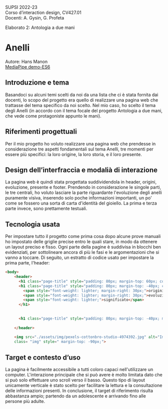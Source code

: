 SUPSI 2022-23  
Corso d’interaction design, CV427.01  
Docenti: A. Gysin, G. Profeta  

Elaborato 2: Antologia a due mani  

# Anelli
Autore: Hans Manon  
[MediaPipe demo-ES6](https://ixd-supsi.github.io/2023/esempi/mp_hands/es6/1_landmarks)


## Introduzione e tema
Basandoci su alcuni temi scelti da noi da una lista che ci è stata fornita dai docenti, lo scopo del progetto era quello di realizzare una pagina web che trattasse del tema specifico da noi scelto. Nel mio caso, ho scelto il tema degli Anelli (in accordo con il tema focale del progetto Antologia a due mani, che vede come protagoniste appunto le mani). 


## Riferimenti progettuali
Per il mio progetto ho voluto realizzare una pagina web che prendesse in considerazione tre aspetti fondamentali sul tema Anelli, tre momenti per essere più specifici: la loro origine, la loro storia, e il loro presente. 





## Design dell’interfraccia e modalià di interazione
La pagina web è quindi stata progettata suddividendola in header, origini, evoluzione, presente e footer. Prendendo in considerazione le singole parti, le tre centrali, ho voluto lasciare la parte riguardante l'evoluzione degli anelli puramente visiva, inserendo solo poche informazioni importanti, un po' come se fossero una sorta di carta d'identità del gioiello. La prima e terza parte invece, sono prettamente testuali.




## Tecnologia usata
Per impostare tutto il progetto come prima cosa dopo alcune prove manuali ho impostato delle griglie precise entro le quali stare, in modo da ottenere un layout preciso e fisso. Ogni parte della pagine è suddivisa in blocchi ben evidenziati, per sottolineare ancora di più le fasi e le argomentazioni che si vanno a toccare. Di seguito, un estratto di codice usato per impostare la prima parte, l'header:


```Html
<body>
	<header>
	  <h1 class="page-title" style="padding: 80px; margin-top: 60px; color: white; font-size: 30px;">Anelli, gioielli senza tempo</h1>
	  <h1 class="page-title" style="padding: 80px; margin-top: -40px; color: white; font-size: 16px;">
		<span style="font-weight: lighter; margin-right: 30px;">origini</span>
		<span style="font-weight: lighter; margin-right: 30px;">evoluzione</span>
		<span style="font-weight: lighter;">significato</span>
	  </h1>
	  
	  
	  <h1 class="page-title" style="padding: 80px; margin-top: -40px; margin-left: 1300px; color: white; font-size: 16px;"> <a  href="https://ixd-supsi.github.io/2023/progetti/2_antologia_a_due_mani/" style=" color:white; font-weight: lighter; text-decoration: none;">indice</a></h1>
	  
	</header>
	  
	<img src="./assets/img/pexels-cottonbro-studio-4974392.jpg" alt="Immagine" 
	class= "img" style=" margin-top: -90px;">
```

## Target e contesto d’uso
La pagina è facilmente accessibile a tutti coloro capaci nell'utilizzare un computer. L'interazione principale che si può avere è molto limitata dato che si può solo effettuare uno scroll verso il basso. Questo tipo di layout unicamente verticale è stato scelto per facilitare la lettura e la consultazione delle informazioni presenti. In conclusione, il target di riferimento risulta abbastanza ampio; partendo da un adolescente e arrivando fino alle persone più adulte.


